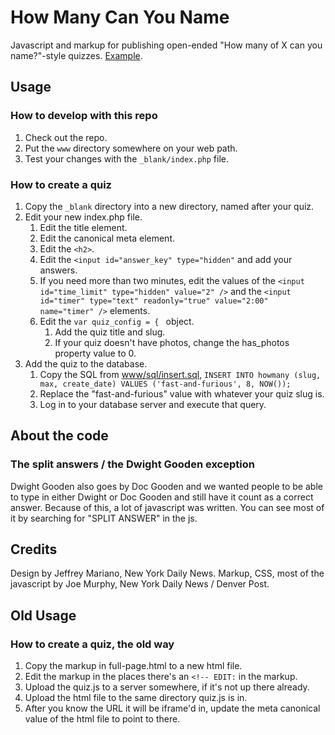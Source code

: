 # How Many Can You Name
Javascript and markup for publishing open-ended "How many of X can you name?"-style quizzes. [Example](http://www.nydailynews.com/entertainment/movies/planets-original-star-wars-trilogy-article-1.3136516).

## Usage

### How to develop with this repo

1. Check out the repo.
2. Put the `www` directory somewhere on your web path.
3. Test your changes with the `_blank/index.php` file.

### How to create a quiz

1. Copy the `_blank` directory into a new directory, named after your quiz.
1. Edit your new index.php file.
    1. Edit the title element.
    2. Edit the canonical meta element.
    3. Edit the `<h2>`.
    4. Edit the `<input id="answer_key" type="hidden"` and add your answers.
    5. If you need more than two minutes, edit the values of the `<input id="time_limit" type="hidden" value="2" />` and the `<input id="timer" type="text" readonly="true" value="2:00" name="timer" />` elements.
    6. Edit the `var quiz_config = { ` object.
        1. Add the quiz title and slug.
        2. If your quiz doesn't have photos, change the has_photos property value to 0.
1. Add the quiz to the database.
    1. Copy the SQL from [www/sql/insert.sql](blob/master/www/sql/insert.sql), `INSERT INTO howmany (slug, max, create_date) VALUES ('fast-and-furious', 8, NOW());`
    2. Replace the "fast-and-furious" value with whatever your quiz slug is.
    3. Log in to your database server and execute that query.
    

####

## About the code

### The split answers / the Dwight Gooden exception

Dwight Gooden also goes by Doc Gooden and we wanted people to be able to type in either Dwight or Doc Gooden and still have it count as a correct answer. Because of this, a lot of javascript was written. You can see most of it by searching for "SPLIT ANSWER" in the js.

## Credits

Design by Jeffrey Mariano, New York Daily News. Markup, CSS, most of the javascript by Joe Murphy, New York Daily News / Denver Post.

## Old Usage

### How to create a quiz, the old way

1. Copy the markup in full-page.html to a new html file.
2. Edit the markup in the places there's an `<!-- EDIT:` in the markup.
3. Upload the quiz.js to a server somewhere, if it's not up there already.
4. Upload the html file to the same directory quiz.js is in.
5. After you know the URL it will be iframe'd in, update the meta canonical value of the html file to point to there.
